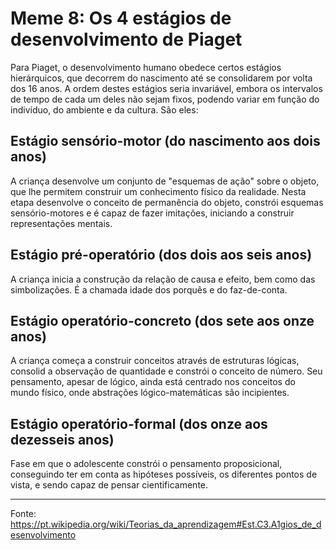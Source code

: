 # Meme 8: Os 4 estágios de desenvolvimento de Piaget

Para Piaget, o desenvolvimento humano obedece certos estágios hierárquicos,
que decorrem do nascimento até se consolidarem por volta dos 16 anos. A ordem
destes estágios seria invariável, embora os intervalos de tempo de cada um deles
não sejam fixos, podendo variar em função do indivíduo, do ambiente e da
cultura. São eles:

## Estágio sensório-motor (do nascimento aos dois anos)
A criança desenvolve um conjunto de "esquemas de ação" sobre o objeto, que lhe
permitem construir um conhecimento físico da realidade. Nesta etapa desenvolve
o conceito de permanência do objeto, constrói esquemas sensório-motores e é
capaz de fazer imitações, iniciando a construir representações mentais.

## Estágio pré-operatório (dos dois aos seis anos)
A criança inicia a construção da relação de causa e efeito, bem como das
simbolizações. É a chamada idade dos porquês e do faz-de-conta.

## Estágio operatório-concreto (dos sete aos onze anos)
A criança começa a construir conceitos através de estruturas lógicas, consolid
a observação de quantidade e constrói o conceito de número. Seu pensamento,
apesar de lógico, ainda está centrado nos conceitos do mundo físico, onde
abstrações lógico-matemáticas são incipientes.

## Estágio operatório-formal (dos onze aos dezesseis anos)
Fase em que o adolescente constrói o pensamento proposicional, conseguindo
ter em conta as hipóteses possíveis, os diferentes pontos de vista, e sendo
capaz de pensar cientificamente.


----

Fonte: https://pt.wikipedia.org/wiki/Teorias_da_aprendizagem#Est.C3.A1gios_de_desenvolvimento